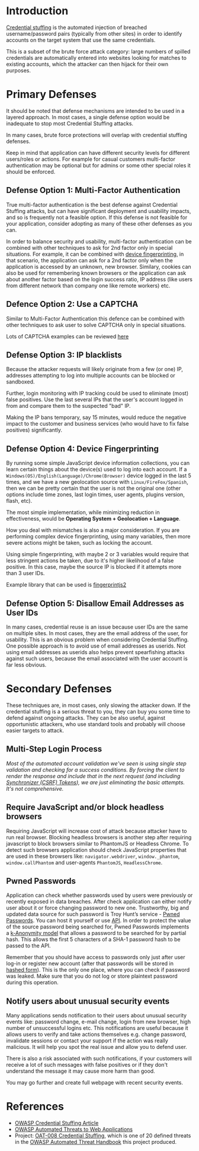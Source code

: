 # Introduction

[Credential stuffing](https://www.owasp.org/index.php/Credential_stuffing) is the automated injection of breached username/password pairs (typically from other sites) in order to identify accounts on the target system that use the same credentials. 

This is a subset of the brute force attack category: large numbers of spilled credentials are automatically entered into websites looking for matches to existing accounts, which the attacker can then hijack for their own purposes.

# Primary Defenses

It should be noted that defense mechanisms are intended to be used in a layered approach. In most cases, a single defense option would be inadequate to stop most Credential Stuffing attacks.

In many cases, brute force protections will overlap with credential stuffing defenses.

Keep in mind that application can have different security levels for different users/roles or actions. For example for casual customers multi-factor authentication may be optional but for admins or some other special roles it should be enforced.

## Defense Option 1: Multi-Factor Authentication

True multi-factor authentication is the best defense against Credential Stuffing attacks, but can have significant deployment and usability impacts, and so is frequently not a feasible option. If this defense is not feasible for your application, consider adopting as many of these other defenses as you can.

In order to balance security and usability, multi-factor authentication can be combined with other techniques to ask for 2nd factor only in special situations. For example, it can be combined with [device fingerprinting](cheatsheets/Credential_Stuffing_Prevention_Cheat_Sheet.md#defense-option-4-device-fingerprinting), in that scenario, the application can ask for a 2nd factor only when the application is accessed by an unknown, new browser. Similary, cookies can also be used for remembering known browsers or the application can ask about another factor based on the login success ratio, IP address (like users from different network than company one like remote workers) etc.

## Defence Option 2: Use a CAPTCHA

Similar to Multi-Factor Authentication this defence can be combined with other techniques to ask user to solve CAPTCHA only in special situations. 

Lots of CAPTCHA examples can be reviewed [here](https://www.whoishostingthis.com/resources/captcha/)

## Defense Option 3: IP blacklists

Because the attacker requests will likely originate from a few (or one) IP, addresses attempting to log into multiple accounts can be blocked or sandboxed.

Further, login monitoring with IP tracking could be used to eliminate (most) false positives. Use the last several IPs that the user's account logged in from and compare them to the suspected "bad" IP.

Making the IP bans temporary, say 15 minutes, would reduce the negative impact to the customer and business services (who would have to fix false positives) significantly.

## Defense Option 4: Device Fingerprinting

By running some simple JavaScript device information collections, you can learn certain things about the device(s) used to log into each account. If a `Windows(OS)/English(Language)/Chrome(Browser)` device logged in the last 5 times, and we have a new geolocation source with `Linux/FireFox/Spanish`, then we can be pretty certain that the user is not the original one (other options include time zones, last login times, user agents, plugins version, flash, etc).

The most simple implementation, while minimizing reduction in effectiveness, would be **Operating System + Geolocation + Language**.

How you deal with mismatches is also a major consideration. If you are performing complex device fingerprinting, using many variables, then more severe actions might be taken, such as locking the account.

Using simple fingerprinting, with maybe 2 or 3 variables would require that less stringent actions be taken, due to it's higher likelihood of a false positive. In this case, maybe the source IP is blocked if it attempts more than 3 user IDs.

Example library that can be used is [fingerprintjs2](https://github.com/Valve/fingerprintjs2)

## Defense Option 5: Disallow Email Addresses as User IDs

In many cases, credential reuse is an issue because user IDs are the same on multiple sites. In most cases, they are the email address of the user, for usability. This is an obvious problem when considering Credential Stuffing. One possible approach is to avoid use of email addresses as userids. Not using email addresses as userids also helps prevent spearfishing attacks against such users, because the email associated with the user account is far less obvious.

# Secondary Defenses

These techniques are, in most cases, only slowing the attacker down. If the credential stuffing is a serious threat to you, they can buy you some time to defend against ongoing attacks. They can be also useful, against opportunistic attackers, who use standard tools and probably will choose easier targets to attack.

## Multi-Step Login Process

*Most of the automated account validation we've seen is using single step validation and checking for a success conditions. By forcing the client to render the response and include that in the next request (and including [Synchronizer (CSRF) Tokens](Cross-Site_Request_Forgery_Prevention_Cheat_Sheet.md)), we are just eliminating the basic attempts. It's not comprehensive.*

## Require JavaScript and/or block headless browsers

Requiring JavaScript will increase cost of attack because attacker have to run real browser.
Blocking headless browsers is another step after requiring javascript to block browsers similar to PhantomJS or Headless Chrome. To detect such browsers application should check JavaScript properties that are used in these browsers like:
`navigator.webdriver`, `window._phantom`, `window.callPhantom` and user-agents `PhantomJS`, `HeadlessChrome`.

## Pwned Passwords

Application can check whether passwords used by users were previously or recently exposed in data breaches. After check application can either notify user about it or force changing password to new one. Trustworthy, big and updated data source for such password is Troy Hunt’s service - [Pwned Passwords](https://haveibeenpwned.com/Passwords). You can host it yourself or use [API](https://haveibeenpwned.com/API/v2#PwnedPasswords). 
In order to protect the value of the source password being searched for, Pwned Passwords implements a [k-Anonymity model](https://en.wikipedia.org/wiki/K-anonymity) that allows a password to be searched for by partial hash. This allows the first 5 characters of a SHA-1 password hash to be passed to the API.

Remember that you should have access to passwords only just after user log-in or register new account (after that passwords will be stored in [hashed form](cheatsheets/Password_Storage_Cheat_Sheet.md#leverage-an-adaptive-one-way-function)). This is the only one place, where you can check if password was leaked. Make sure that you do not log or store plaintext password during this operation.

## Notify users about unusual security events 

Many applications sends notification to their users about unusual security events like: password change, e-mail change, login from new browser, high number of unsuccessful logins etc. This notifications are useful because it allows users to verify and take actions themselves e.g. change password, invalidate sessions or contact your support if the action was really malicious. It will help you spot the real issue and allow you to defend user.

There is also a risk associated with such notifications, if your customers will receive a lot of such messages with false positives or if they don't understand the message it may cause more harm than good.

You may go further and create full webpage with recent security events.

# References

- [OWASP Credential Stuffing Article](https://www.owasp.org/index.php/Credential_stuffing)
- [OWASP Automated Threats to Web Applications](https://www.owasp.org/index.php/OWASP_Automated_Threats_to_Web_Applications)
- Project: [OAT-008 Credential Stuffing](https://www.owasp.org/index.php/OAT-008_Credential_Stuffing), which is one of 20 defined threats in the [OWASP Automated Threat Handbook](https://www.owasp.org/index.php/File:Automated-threat-handbook.pdf) this project produced.